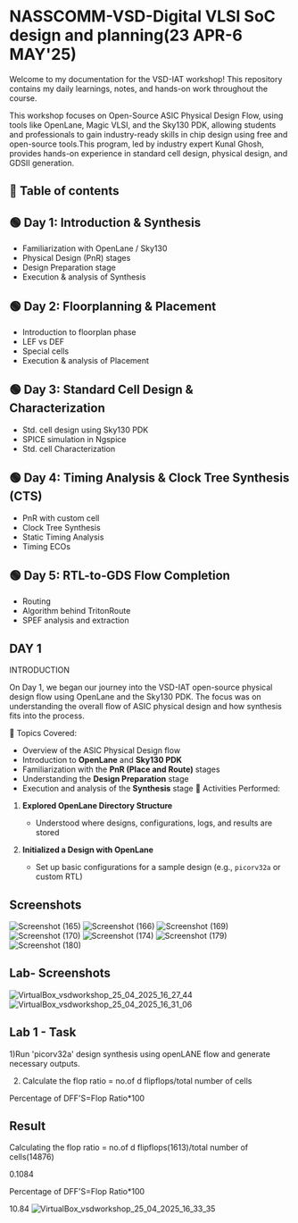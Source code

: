 # NASSCOMM-VSD-Digital VLSI SoC design and planning(23 APR-6 MAY'25)

Welcome to my documentation for the VSD-IAT workshop! This repository contains my daily learnings, notes, and hands-on work throughout the course.

This workshop focuses on Open-Source ASIC Physical Design Flow, using tools like OpenLane, Magic VLSI, and the Sky130 PDK, allowing students and professionals to gain industry-ready skills in chip design using free and open-source tools.This program, led by industry expert Kunal Ghosh, provides hands-on experience in standard cell design, physical design, and GDSII generation.


## 📖 Table of contents

## 🟢 Day 1: Introduction & Synthesis

- Familiarization with OpenLane / Sky130  
- Physical Design (PnR) stages  
- Design Preparation stage  
- Execution & analysis of Synthesis  


## 🟢 Day 2: Floorplanning & Placement

- Introduction to floorplan phase  
- LEF vs DEF  
- Special cells  
- Execution & analysis of Placement  


## 🟢 Day 3: Standard Cell Design & Characterization

- Std. cell design using Sky130 PDK  
- SPICE simulation in Ngspice  
- Std. cell Characterization  


## 🟢 Day 4: Timing Analysis & Clock Tree Synthesis (CTS)

- PnR with custom cell  
- Clock Tree Synthesis  
- Static Timing Analysis  
- Timing ECOs  


## 🟢 Day 5: RTL-to-GDS Flow Completion

- Routing  
- Algorithm behind TritonRoute  
- SPEF analysis and extraction  

## DAY 1
INTRODUCTION

 On Day 1, we began our journey into the VSD-IAT open-source   physical design flow using OpenLane and the Sky130 PDK. The focus was on understanding the overall flow of ASIC physical design and how synthesis fits into the process.

📘 Topics Covered:

- Overview of the ASIC Physical Design flow
- Introduction to **OpenLane** and **Sky130 PDK**
- Familiarization with the **PnR (Place and Route)** stages
- Understanding the **Design Preparation** stage
- Execution and analysis of the **Synthesis** stage
🔧 Activities Performed:

1. **Explored OpenLane Directory Structure**  
   - Understood where designs, configurations, logs, and results are stored

2. **Initialized a Design with OpenLane**  
   - Set up basic configurations for a sample design (e.g., `picorv32a` or custom RTL)

## Screenshots
![Screenshot (165)](https://github.com/user-attachments/assets/3f9c3893-23a6-4816-a63f-7cf9f9951fd0)
![Screenshot (166)](https://github.com/user-attachments/assets/5f879a9d-eb5c-4f91-8f59-6a6d1d4fe56a)
![Screenshot (169)](https://github.com/user-attachments/assets/37b1a835-7283-4aac-848a-422f4589dfac)
![Screenshot (170)](https://github.com/user-attachments/assets/be83b202-d644-4d60-bac7-5b27cabd6cf9)
![Screenshot (174)](https://github.com/user-attachments/assets/000342b5-4b87-46a0-a40d-90e58386ebd4)
![Screenshot (179)](https://github.com/user-attachments/assets/715072fe-b2fc-4ad5-a851-a9fb4a8b6227)
![Screenshot (180)](https://github.com/user-attachments/assets/a370dade-b40d-45d6-8d86-8b457b5a6ee4)

## Lab- Screenshots
![VirtualBox_vsdworkshop_25_04_2025_16_27_44](https://github.com/user-attachments/assets/810a5b5b-a325-482b-ac98-c558e8cff058)
![VirtualBox_vsdworkshop_25_04_2025_16_31_06](https://github.com/user-attachments/assets/d070f21e-829d-4490-ad71-5211c336f46e)

## Lab 1 - Task
1)Run 'picorv32a' design synthesis using openLANE flow and generate necessary outputs.

2) Calculate the flop ratio
 = no.of d flipflops/total number of cells
 
 Percentage of DFF'S=Flop Ratio*100

 ## Result

 Calculating  the flop ratio
 = no.of d flipflops(1613)/total number of cells(14876)

 0.1084
 
 Percentage of DFF'S=Flop Ratio*100
 
 10.84
![VirtualBox_vsdworkshop_25_04_2025_16_33_35](https://github.com/user-attachments/assets/f7a3beff-5711-4080-a83d-00e4237ea32a)










